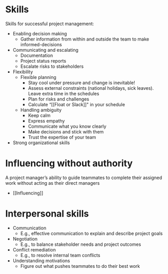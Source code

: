 # Skills
Skills for successful project management:
- Enabling decision making
    - Gather information from within and outside the team to make informed-decisions
- Communicating and escalating
    - Documentation
    - Project status reports
    - Escalate risks to stakeholders
- Flexibility
    - Flexible planning
        - Stay cool under pressure and change is inevitable!
        - Assess external constraints (national holidays, sick leaves). Leave extra time in the schedules
        - Plan for risks and challenges
        - Calculate “[[Float or Slack]]" in your schedule
    - Handling ambiguity
        - Keep calm
        - Express empathy
        - Communicate what you know clearly
        - Make decisions and stick with them
        - Trust the expertise of your team
- Strong organizational skills

# Influencing without authority
A project manager’s ability to guide teammates to complete their assigned work without acting as their direct managers
- [[Influencing]]

# Interpersonal skills
- Communication
    - E.g., effective communication to explain and describe project goals
- Negotiation
    - E.g., to balance stakeholder needs and project outcomes
- Conflict remediation
    - E.g., to resolve internal team conflicts
- Understanding motivations
    - Figure out what pushes teammates to do their best work